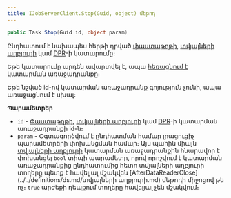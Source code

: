 ```yaml
---
title: IJobServerClient.Stop(Guid, object) մեթոդ  
---
```


```c#
public Task Stop(Guid id, object param)
```

Ընդհատում է նախապես հերթի դրված [փաստաթղթի](../../definitions/document.md), [տվյալների աղբյուրի](../../definitions/ds.md) կամ [DPR](../../definitions/dpr.md)-ի կատարումը։

Եթե կատարումը արդեն ավարտվել է, ապա [հեռացնում է](../IDocumentService/Delete.md) կատարման առաջադրանքը։

Եթե նշված id-ով կատարման առաջադրանք գոյություն չունի, ապա առաջացնում է սխալ։

**Պարամետրեր**

* `id` - [Փաստաթղթի](../../definitions/document.md), [տվյալների աղբյուրի](../../definitions/ds.md) կամ [DPR](../../definitions/dpr.md)-ի կատարման առաջադրանքի id-ն։
* `param` - Օգտագործվում է ընդհատման համար լրացուցիչ պարամետրերի փոխանցման համար։ Այս պահին միայն [տվյալների աղբյուրի](../../definitions/ds.md) կատարման առաջադրանքին հնարավոր է փոխանցել `bool` տիպի պարամետր, որով որոշվում է կատարման առաջադրանքից ընդհատումից հետո տվյալների աղբյուրի տողերը պետք է հավելյալ մշակվեն [AfterDataReaderClose](../../definitions/ds.md/տվյալների աղբյուրի.md) մեթոդի միջոցով թե ոչ։ `true` արժեքի դեպքում տողերը հավելյալ չեն մշակվում։
